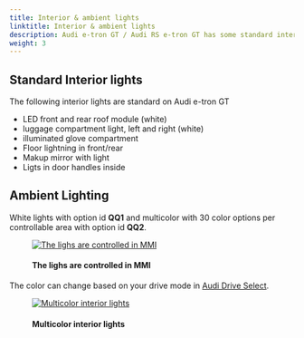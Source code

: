 ```yaml
---
title: Interior & ambient lights
linktitle: Interior & ambient lights
description: Audi e-tron GT / Audi RS e-tron GT has some standard interior lights and some additional options.
weight: 3
---
```

<!-- markdownlint-disable MD033 -->
## Standard Interior lights

The following interior lights are standard on Audi e-tron GT

- LED front and rear roof module (white)
- luggage compartment light, left and right (white)
- illuminated glove compartment
- Floor lightning in front/rear
- Makup mirror with light
- Ligts in door handles inside

## Ambient Lighting

White lights with option id **QQ1** and multicolor with 30 color options per controllable
area with option id **QQ2**.

<figure>
    <a href="https://media.electrichasgoneaudi.net/multimedia/models/e-tron-gt/interior/lights/ambientlight_control.jpg">
        <img src="https://media.electrichasgoneaudi.net/multimedia/models/e-tron-gt/interior/lights/ambientlight_controls.jpg"
        alt="The lighs are controlled in MMI" title="The lighs are controlled in MMI">
    </a>
    <figcaption><h4>The lighs are controlled in MMI</h4></figcaption>
</figure>

The color can change based on your drive mode in [Audi Drive Select](/models/e-tron-gt/technology/audidriveselect/).

<figure>
    <a href="https://media.electrichasgoneaudi.net/multimedia/models/e-tron-gt/interior/lights/ambientlight_1.jpg">
        <img src="https://media.electrichasgoneaudi.net/multimedia/models/e-tron-gt/interior/lights/ambientlight_1s.jpg"
        alt="Multicolor interior lights" title="Multicolor interior lights">
    </a>
    <figcaption><h4>Multicolor interior lights</h4></figcaption>
</figure>
